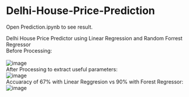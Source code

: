 # Delhi-House-Price-Prediction
Open Prediction.ipynb to see result.


Delhi House Price Predictor using Linear Regression and Random Forrest Regressor
<br/>
Before Processing:<br/>
<br/>
![image](https://user-images.githubusercontent.com/91091885/233783176-e2281404-88bf-417e-b450-cf297dbc8d7c.png)
<br/>
After Processing to extract useful parameters:<br/>
![image](https://user-images.githubusercontent.com/91091885/233783137-2c11b6d9-fdf5-4876-8258-ac14ae674ed2.png)
<br/>
Accuaracy of 67% with Linear Reggresion vs 90% with Forest Regressor:<br/>
![image](https://user-images.githubusercontent.com/91091885/233783271-aafa1647-d119-472f-b53a-c9643685bdbb.png)


